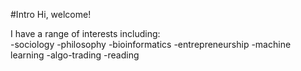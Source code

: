 #Intro
Hi, welcome!

I have a range of interests including:  
-sociology
-philosophy
-bioinformatics
-entrepreneurship
-machine learning
-algo-trading
-reading

<!---
microtruths/microtruths is a ✨ special ✨ repository because its `README.md` (this file) appears on your GitHub profile.
You can click the Preview link to take a look at your changes.
--->
